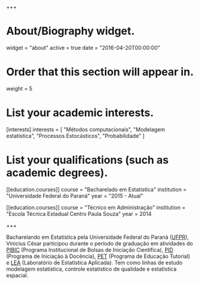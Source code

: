 +++
# About/Biography widget.
widget = "about"
active = true
date = "2016-04-20T00:00:00"

# Order that this section will appear in.
weight = 5

# List your academic interests.
[interests]
  interests = [
    "Métodos computacionais",
    "Modelagem estatística",
    "Processos Estocásticos",
    "Probabilidade"
  ]

# List your qualifications (such as academic degrees).
[[education.courses]]
  course = "Bacharelado em Estatística"
  institution = "Universidade Federal do Paraná"
  year = "2015 - Atual"

[[education.courses]]
  course = "Técnico em Administração"
  institution = "Escola Técnica Estadual Centro Paula Souza"
  year = 2014

 
+++

Bacharelando em Estatística pela Universidade Federal do Paraná ([UFPR][ufpr]), Vinicius César participou durante o período de graduação em atividades do [PIBIC][pibic] (Programa Institucional de Bolsas de Iniciação Científica), [PID][pid] (Programa de Iniciação à Docência), [PET][pet] (Programa de Educação Tutorial) e [LEA][lea] (Laboratório de Estatística Aplicada). Tem como linhas de estudo modelagem estatística, controle estatístico de qualidade e estatística espacial.  

[ufpr]: http://www.ufpr.br/portalufpr/
[pibic]: http://www.prppg.ufpr.br/site/ic/
[pid]: http://www.prograd.ufpr.br/portal/copeg/monitoriapidpim/
[pet]: http://www.pet.est.ufpr.br/
[lea]: http://www.lea.ufpr.br/ 

